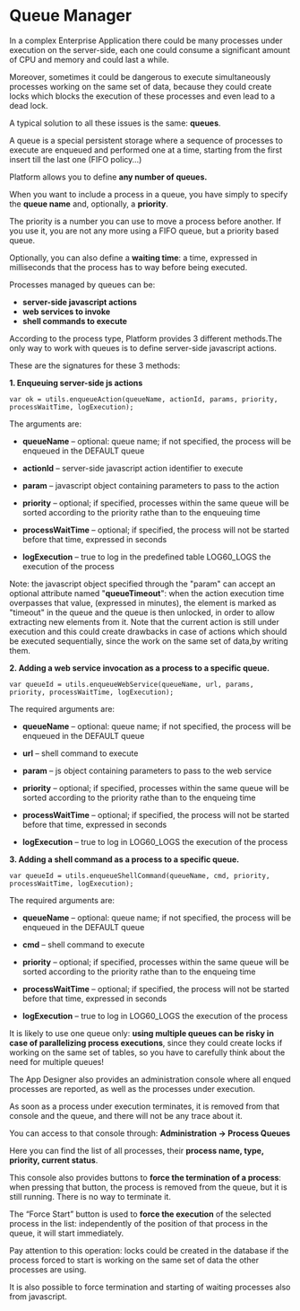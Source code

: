 # Queue Manager

In a complex Enterprise Application there could be many processes under execution on the server-side, each one could consume a significant amount of CPU and memory and could last a while.

Moreover, sometimes it could be dangerous to execute simultaneously processes working on the same set of data, because they could create locks which blocks the execution of these processes and even lead to a dead lock.

A typical solution to all these issues is the same: **queues**.

A queue is a special persistent storage where a sequence of processes to execute are enqueued and performed one at a time, starting from the first insert till the last one \(FIFO policy…\)



Platform allows you to define **any number of queues.**

When you want to include a process in a queue, you have simply to specify the **queue name** and, optionally, a **priority**.

The priority is a number you can use to move a process before another. If you use it, you are not any more using a FIFO queue, but a priority based queue.

Optionally, you can also define a **waiting time**: a time, expressed in milliseconds that the process has to way before being executed.

Processes managed by queues can be: 

* **server-side javascript actions**
* **web services to invoke**
* **shell commands to execute**

According to the process type, Platform provides 3 different methods.The only way to work with queues is to define server-side javascript actions.

These are the signatures for these 3 methods:

**1. Enqueuing server-side js actions**

```
var ok = utils.enqueueAction(queueName, actionId, params, priority, processWaitTime, logExecution);
```

The arguments are:

* **queueName** – optional: queue name; if not specified, the process will be enqueued in the DEFAULT queue

* **actionId** – server-side javascript action identifier to execute

* **param** – javascript object containing parameters to pass to the action

* **priority** – optional; if specified, processes within the same queue will be sorted according to the priority rathe than to the enqueuing time

* **processWaitTime** – optional; if specified, the process will not be started before that time, expressed in seconds

* **logExecution** – true to log in the predefined table LOG60\_LOGS the execution of the process

Note: the javascript object specified through the "param" can accept an optional attribute named "**queueTimeout**": when the action execution time overpasses that value, \(expressed in minutes\), the element is marked as "timeout" in the queue and the queue is then unlocked, in order to allow extracting new elements from it. Note that the current action is still under execution and this could create drawbacks in case of actions which should be executed sequentially, since the work on the same set of data,by writing them.  


**2. Adding a web service invocation as a process to a specific queue.**

```
var queueId = utils.enqueueWebService(queueName, url, params, priority, processWaitTime, logExecution);
```

The required arguments are:

* **queueName** – optional: queue name; if not specified, the process will be enqueued in the DEFAULT queue

* **url** – shell command to execute

* **param** – js object containing parameters to pass to the web service

* **priority** – optional; if specified, processes within the same queue will be sorted according to the priority rathe than to the enqueing time

* **processWaitTime** – optional; if specified, the process will not be started before that time, expressed in seconds

* **logExecution** – true to log in LOG60\_LOGS the execution of the process  

**3. Adding a shell command as a process to a specific queue.**

```
var queueId = utils.enqueueShellCommand(queueName, cmd, priority, processWaitTime, logExecution);
```

The required arguments are:

* **queueName** – optional: queue name; if not specified, the process will be enqueued in the DEFAULT queue

* **cmd** – shell command to execute

* **priority** – optional; if specified, processes within the same queue will be sorted according to the priority rathe than to the enqueing time

* **processWaitTime** – optional; if specified, the process will not be started before that time, expressed in seconds

* **logExecution** – true to log in LOG60\_LOGS the execution of the process

  


It is likely to use one queue only: **using multiple queues can be risky in case of parallelizing process executions**, since they could create locks if working on the same set of tables, so you have to carefully think about the need for multiple queues!

The App Designer also provides an administration console where all enqued processes are reported, as well as the processes under execution.

As soon as a process under execution terminates, it is removed from that console and the queue, and there will not be any trace about it.

You can access to that console through: **Administration -&gt; Process Queues**

Here you can find the list of all processes, their **process name, type, priority, current status**.

This console also provides buttons to **force the termination of a process**: when pressing that button, the process is removed from the queue, but it is still running. There is no way to terminate it.  


The “Force Start” button is used to **force the execution** of the selected process in the list: independently of the position of that process in the queue, it will start immediately.

Pay attention to this operation: locks could be created in the database if the process forced to start is working on the same set of data the other processes are using.

It is also possible to force termination and starting of waiting processes also from javascript.



  


